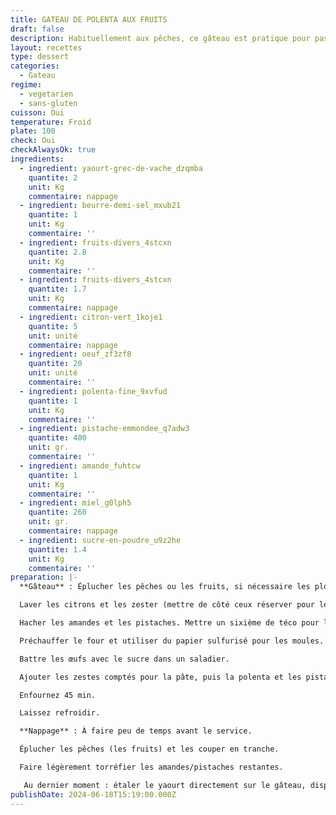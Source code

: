 ```yaml
---
title: GATEAU DE POLENTA AUX FRUITS
draft: false
description: Habituellement aux pêches, ce gâteau est pratique pour passer les restes de fruits
layout: recettes
type: dessert
categories:
  - Gateau
regime:
  - vegetarien
  - sans-gluten
cuisson: Oui
temperature: Froid
plate: 100
check: Oui
checkAlwaysOk: true
ingredients:
  - ingredient: yaourt-grec-de-vache_dzqmba
    quantite: 2
    unit: Kg
    commentaire: nappage
  - ingredient: beurre-demi-sel_mxub21
    quantite: 1
    unit: Kg
    commentaire: ''
  - ingredient: fruits-divers_4stcxn
    quantite: 2.8
    unit: Kg
    commentaire: ''
  - ingredient: fruits-divers_4stcxn
    quantite: 1.7
    unit: Kg
    commentaire: nappage
  - ingredient: citron-vert_1koje1
    quantite: 5
    unit: unité
    commentaire: nappage
  - ingredient: oeuf_zf3zf8
    quantite: 20
    unit: unité
    commentaire: ''
  - ingredient: polenta-fine_9xvfud
    quantite: 1
    unit: Kg
    commentaire: ''
  - ingredient: pistache-emmondee_q7adw3
    quantite: 400
    unit: gr.
    commentaire: ''
  - ingredient: amande_fuhtcw
    quantite: 1
    unit: Kg
    commentaire: ''
  - ingredient: miel_g0lph5
    quantite: 260
    unit: gr.
    commentaire: nappage
  - ingredient: sucre-en-poudre_u9z2he
    quantite: 1.4
    unit: Kg
    commentaire: ''
preparation: |-
  **Gâteau** : Éplucher les pêches ou les fruits, si nécessaire les plonger dans l'eau bouillante quelques minutes pour aider. Oter les noyaux, mixer en purée.

  Laver les citrons et les zester (mettre de côté ceux réserver pour le nappage).

  Hacher les amandes et les pistaches. Mettre un sixième de téco pour le nappage.

  Préchauffer le four et utiliser du papier sulfurisé pour les moules.

  Battre les œufs avec le sucre dans un saladier.

  Ajouter les zestes comptés pour la pâte, puis la polenta et les pistaches/amandes. Mélanger. Verser le beurre fondu et la purée de pêches (fruits).

  Enfournez 45 min.

  Laissez refroidir.

  **Nappage** : À faire peu de temps avant le service.

  Éplucher les pêches (les fruits) et les couper en tranche.

  Faire légèrement torréfier les amandes/pistaches restantes.

   Au dernier moment : étaler le yaourt directement sur le gâteau, disposer des tranches de fruits, des pistaches concassées, le miel et le zeste des citrons restant sur le gâteau.
publishDate: 2024-06-18T15:19:00.000Z
---
```

